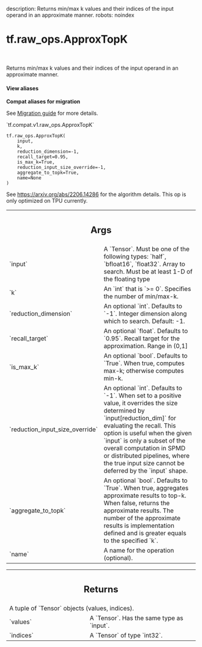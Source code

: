 description: Returns min/max k values and their indices of the input operand in an approximate manner.
robots: noindex

# tf.raw_ops.ApproxTopK

<!-- Insert buttons and diff -->

<table class="tfo-notebook-buttons tfo-api nocontent" align="left">

</table>



Returns min/max k values and their indices of the input operand in an approximate manner.


<section class="expandable">
  <h4 class="showalways">View aliases</h4>
  <p>
<b>Compat aliases for migration</b>
<p>See
<a href="https://www.tensorflow.org/guide/migrate">Migration guide</a> for
more details.</p>
<p>`tf.compat.v1.raw_ops.ApproxTopK`</p>
</p>
</section>

<pre class="devsite-click-to-copy prettyprint lang-py tfo-signature-link">
<code>tf.raw_ops.ApproxTopK(
    input,
    k,
    reduction_dimension=-1,
    recall_target=0.95,
    is_max_k=True,
    reduction_input_size_override=-1,
    aggregate_to_topk=True,
    name=None
)
</code></pre>



<!-- Placeholder for "Used in" -->

See https://arxiv.org/abs/2206.14286 for the algorithm details.
This op is only optimized on TPU currently.

<!-- Tabular view -->
 <table class="responsive fixed orange">
<colgroup><col width="214px"><col></colgroup>
<tr><th colspan="2"><h2 class="add-link">Args</h2></th></tr>

<tr>
<td>
`input`<a id="input"></a>
</td>
<td>
A `Tensor`. Must be one of the following types: `half`, `bfloat16`, `float32`.
Array to search. Must be at least 1-D of the floating type
</td>
</tr><tr>
<td>
`k`<a id="k"></a>
</td>
<td>
An `int` that is `>= 0`. Specifies the number of min/max-k.
</td>
</tr><tr>
<td>
`reduction_dimension`<a id="reduction_dimension"></a>
</td>
<td>
An optional `int`. Defaults to `-1`.
Integer dimension along which to search. Default: -1.
</td>
</tr><tr>
<td>
`recall_target`<a id="recall_target"></a>
</td>
<td>
An optional `float`. Defaults to `0.95`.
Recall target for the approximation. Range in (0,1]
</td>
</tr><tr>
<td>
`is_max_k`<a id="is_max_k"></a>
</td>
<td>
An optional `bool`. Defaults to `True`.
When true, computes max-k; otherwise computes min-k.
</td>
</tr><tr>
<td>
`reduction_input_size_override`<a id="reduction_input_size_override"></a>
</td>
<td>
An optional `int`. Defaults to `-1`.
When set to a positive value, it overrides the size determined by
`input[reduction_dim]` for evaluating the recall. This option is useful when
the given `input` is only a subset of the overall computation in SPMD or
distributed pipelines, where the true input size cannot be deferred by the
`input` shape.
</td>
</tr><tr>
<td>
`aggregate_to_topk`<a id="aggregate_to_topk"></a>
</td>
<td>
An optional `bool`. Defaults to `True`.
When true, aggregates approximate results to top-k. When false, returns the
approximate results. The number of the approximate results is implementation
defined and is greater equals to the specified `k`.
</td>
</tr><tr>
<td>
`name`<a id="name"></a>
</td>
<td>
A name for the operation (optional).
</td>
</tr>
</table>



<!-- Tabular view -->
 <table class="responsive fixed orange">
<colgroup><col width="214px"><col></colgroup>
<tr><th colspan="2"><h2 class="add-link">Returns</h2></th></tr>
<tr class="alt">
<td colspan="2">
A tuple of `Tensor` objects (values, indices).
</td>
</tr>
<tr>
<td>
`values`<a id="values"></a>
</td>
<td>
A `Tensor`. Has the same type as `input`.
</td>
</tr><tr>
<td>
`indices`<a id="indices"></a>
</td>
<td>
A `Tensor` of type `int32`.
</td>
</tr>
</table>

